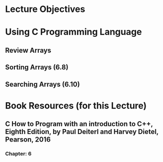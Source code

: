 # Lecture Objectives
# Using C Programming Language
## Review Arrays 
## Sorting Arrays (6.8)
## Searching Arrays (6.10)

# Book Resources (for this Lecture)
## C How to Program with an introduction to C++, Eighth Edition, by Paul Deiterl and Harvey Dietel, Pearson, 2016
### Chapter: 6
